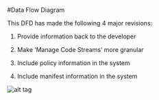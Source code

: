 #Data Flow Diagram

This DFD has made the following 4 major revisions:

1) Provide information back to the developer

2) Make ‘Manage Code Streams’ more granular 

3) Include policy information in the system 

4) Include manifest information in the system 


![alt tag](https://cloud.githubusercontent.com/assets/12904597/14119232/16329bba-f5a2-11e5-9aa4-3640772cc197.PNG)
